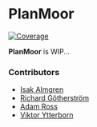 # PlanMoor

[![Coverage](https://codecov.io/gh/SoftwareEngineeringProjectUU/PlanMoor/branch/main/graph/badge.svg?token=TK8ZDQ2ZZO)](https://codecov.io/gh/SoftwareEngineeringProjectUU/PlanMoor)

**PlanMoor** is WIP...

### Contributors

* [Isak Almgren](https://github.com/kotodox)
* [Richard Götherström](https://github.com/RichardG99)
* [Adam Ross](https://github.com/R055A)
* [Viktor Ytterborn](https://github.com/RichardG99)
